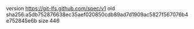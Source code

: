 version https://git-lfs.github.com/spec/v1
oid sha256:a5db752876638ec35aef020850cdb89ad7d1909ac5827f567076b4e752845e6b
size 446
